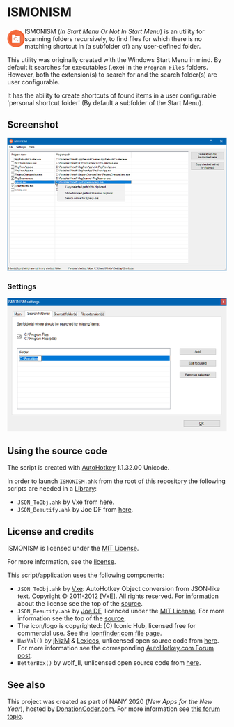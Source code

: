 # ISMONISM
<img align="left" src="https://raw.githubusercontent.com/Winkie1000/ISMONISM/master/Resources/Icon.png" alt="ISMONISM logo" height="40px" style="margin-top: 5px">

ISMONISM (*In Start Menu Or Not In Start Menu*) is an utility for scanning folders recursively, to find files for which there is no matching shortcut in (a subfolder of) any user-defined folder.

This utility was originally created with the Windows Start Menu in mind. By default it searches for executables (.exe) in the `Program Files` folders. However, both the extension(s) to search for and the search folder(s) are user configurable.

It has the ability to create shortcuts of found items in a user configurable 'personal shortcut folder' (By default a subfolder of the Start Menu).

## Screenshot
![ISMONISM screenshot](https://raw.githubusercontent.com/Winkie1000/ISMONISM/master/Resources/Screenshot-01.png)

### Settings
![ISMONISM settings screenshot](https://raw.githubusercontent.com/Winkie1000/ISMONISM/master/Resources/Screenshot-02.png)

## Using the source code

The script is created with [AutoHotkey](https://www.autohotkey.com/download/) 1.1.32.00 Unicode.

In order to launch  `ISMONISM.ahk` from the root of this repository the following scripts are needed in a [Library](https://www.autohotkey.com/docs/Functions.htm#lib):
- `JSON_ToObj.ahk` by Vxe from [here](https://github.com/Jim-VxE/AHK-Lib-JSON_ToObj).
- `JSON_Beautify.ahk` by Joe DF from [here](https://github.com/joedf/JSON_BnU).

## License and credits

ISMONISM is licensed under the [MIT License](https://opensource.org/licenses/MIT).

For more information, see the [license](LICENSE).

This script/application uses the following components:

- `JSON_ToObj.ahk` by [Vxe](https://github.com/Jim-VxE): AutoHotkey Object conversion from JSON-like text. Copyright © 2011-2012 [VxE]. All rights reserved. For information about the license see the top of the [source](ISMOMISM.ahk).
- `JSON_Beautify.ahk` by [Joe DF](https://joedf.ahkscript.org/about.html), licenced under the [MIT License](https://opensource.org/licenses/MIT). For more information see the top of the [source](ISMOMISM.ahk).
- The icon/logo is copyrighted: (C) Iconic Hub, licensed free for commercial use. See the
[Iconfinder.com file page](https://www.iconfinder.com/icons/1886938/files_folder_search_storage_icon).
- `HasVal()` by [jNizM](https://github.com/jNizM) & [Lexicos](https://github.com/Lexikos), unlicensed open source code from [here](https://github.com/jNizM/AHK_Scripts/blob/master/src/arrays/HasVal.ahk). For more information see the corresponding [AutoHotkey.com Forum post](https://www.autohotkey.com/boards/viewtopic.php?p=110388#p110388).
- `BetterBox()` by wolf_II, unlicensed open source code from [here](https://www.autohotkey.com/boards/viewtopic.php?p=253712).

## See also

This project was created as part of NANY 2020 (*New Apps for the New Year*), hosted by [DonationCoder.com](https://www.donationcoder.com/). For more information see [this forum topic](https://www.donationcoder.com/forum/index.php?topic=49299).